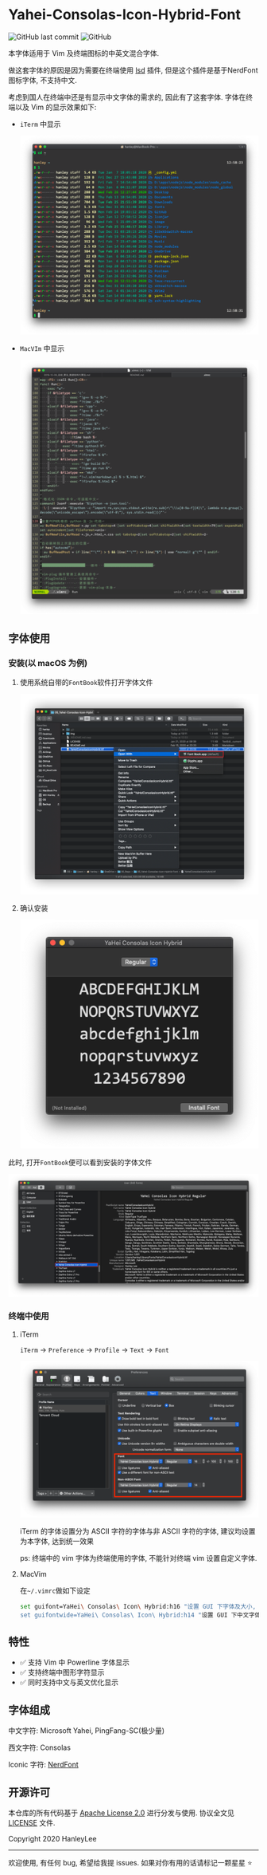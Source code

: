 # Yahei-Consolas-Icon-Hybrid-Font

![GitHub last commit](https://img.shields.io/github/last-commit/hanleylee/Yahei-Consolas-Icon-Hybrid-Font)
![GitHub](https://img.shields.io/github/license/hanleylee/Yahei-Consolas-Icon-Hybrid-Font)

本字体适用于 Vim 及终端图标的中英文混合字体.

做这套字体的原因是因为需要在终端使用 [lsd](https://github.com/Peltoche/lsd) 插件, 但是这个插件是基于NerdFont 图标字体, 不支持中文.

考虑到国人在终端中还是有显示中文字体的需求的, 因此有了这套字体. 字体在终端以及 Vim 的显示效果如下:

- `iTerm` 中显示

    ![appearance-of-terminal-with-font](img/appearance-of-terminal-with-font.png)

- `MacVIm` 中显示

    ![vim-with-font.png](img/vim-with-font.png)

## 字体使用

### 安装(以 macOS 为例)

1. 使用系统自带的`FontBook`软件打开字体文件

    ![install-font-by-font-book-1.png](img/install-font-by-font-book-1.png)

2. 确认安装

    ![install-font-by-font-book-2](img/install-font-by-font-book-2.png)

此时, 打开`FontBook`便可以看到安装的字体文件

![custom-font-in-font-book](img/custom-font-in-font-book.png)

### 终端中使用

1. iTerm

    `iTerm` → `Preference` → `Profile` → `Text` → `Font`

    ![settings-of-iterm-to-use-custom-font.png](img/settings-of-iterm-to-use-custom-font.png)

    iTerm 的字体设置分为 ASCII 字符的字体与非 ASCII 字符的字体, 建议均设置为本字体, 达到统一效果

    ps: 终端中的 vim 字体为终端使用的字体, 不能针对终端 vim 设置自定义字体.

2. MacVim

    在`~/.vimrc`做如下设定

    ```bash
    set guifont=YaHei\ Consolas\ Icon\ Hybrid:h16 "设置 GUI 下字体及大小, 针对 MacVim 进行设置
    set guifontwide=YaHei\ Consolas\ Icon\ Hybrid:h14 "设置 GUI 下中文字体及大小, 针对 MacVim 进行设置
    ```

## 特性

- ✅ 支持 Vim 中 Powerline 字体显示
- ✅ 支持终端中图形字符显示
- ✅ 同时支持中文与英文优化显示

## 字体组成

中文字符: Microsoft Yahei, PingFang-SC(极少量)

西文字符: Consolas

Iconic 字符: [NerdFont](https://github.com/ryanoasis/nerd-fonts)

## 开源许可

本仓库的所有代码基于 [Apache License 2.0](http://www.apache.org/licenses/LICENSE-2.0) 进行分发与使用. 协议全文见 [LICENSE](https://github.com/HanleyLee/Yahei-Consolas-Icon-Hybrid-Font/blob/master/LICENSE) 文件.

Copyright 2020 HanleyLee

---

欢迎使用, 有任何 bug, 希望给我提 issues. 如果对你有用的话请标记一颗星星 ⭐️
